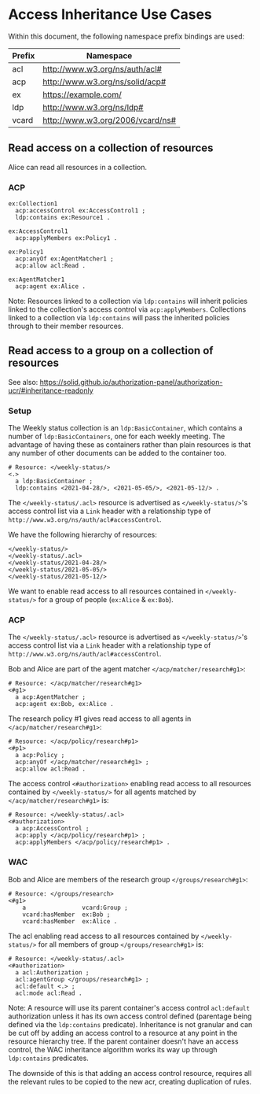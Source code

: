 # Access Inheritance Use Cases

Within this document, the following namespace prefix bindings are used:

| Prefix  | Namespace                         |
| ------- | --------------------------------- |
| acl     | http://www.w3.org/ns/auth/acl#    |
| acp     | http://www.w3.org/ns/solid/acp#   |
| ex      | https://example.com/              |
| ldp     | http://www.w3.org/ns/ldp#         |
| vcard   | http://www.w3.org/2006/vcard/ns#  |

## Read access on a collection of resources

Alice can read all resources in a collection.

### ACP

```turtle
ex:Collection1
  acp:accessControl ex:AccessControl1 ;
  ldp:contains ex:Resource1 .

ex:AccessControl1
  acp:applyMembers ex:Policy1 .

ex:Policy1
  acp:anyOf ex:AgentMatcher1 ;
  acp:allow acl:Read .

ex:AgentMatcher1
  acp:agent ex:Alice .
```

Note: Resources linked to a collection via `ldp:contains` will inherit policies linked to the collection's access control via `acp:applyMembers`. Collections linked to a collection via `ldp:contains` will pass the inherited policies through to their member resources.

## Read access to a group on a collection of resources

See also: https://solid.github.io/authorization-panel/authorization-ucr/#inheritance-readonly

### Setup

The Weekly status collection is an `ldp:BasicContainer`, which contains a number of `ldp:BasicContainers`, one for each weekly meeting. The advantage of having these as containers rather than plain resources is that any number of other documents can be added to the container too.

```turtle
# Resource: </weekly-status/>
<.>
  a ldp:BasicContainer ;
  ldp:contains <2021-04-28/>, <2021-05-05/>, <2021-05-12/> .
```

The `</weekly-status/.acl>` resource is advertised as `</weekly-status/>`'s access control list via a `Link` header with a relationship type of `http://www.w3.org/ns/auth/acl#accessControl`.

We have the following hierarchy of resources:

```
</weekly-status/>
</weekly-status/.acl>
</weekly-status/2021-04-28/>
</weekly-status/2021-05-05/>
</weekly-status/2021-05-12/>
```

We want to enable read access to all resources contained in `</weekly-status/>` for a group of people (`ex:Alice` & `ex:Bob`).

### ACP

The `</weekly-status/.acl>` resource is advertised as `</weekly-status/>`'s access control list via a `Link` header with a relationship type of `http://www.w3.org/ns/auth/acl#accessControl`.

Bob and Alice are part of the agent matcher `</acp/matcher/research#g1>`:

```turtle
# Resource: </acp/matcher/research#g1>
<#g1>
  a acp:AgentMatcher ;
  acp:agent ex:Bob, ex:Alice .
```

The research policy #1 gives read access to all agents in `</acp/matcher/research#g1>`:

```turtle
# Resource: </acp/policy/research#p1>
<#p1>
  a acp:Policy ;
  acp:anyOf </acp/matcher/research#g1> ;
  acp:allow acl:Read .
```

The access control `<#authorization>` enabling read access to all resources contained by `</weekly-status/>` for all agents matched by `</acp/matcher/research#g1>` is:

```turtle
# Resource: </weekly-status/.acl>
<#authorization>
  a acp:AccessControl ;
  acp:apply </acp/policy/research#p1> ;
  acp:applyMembers </acp/policy/research#p1> .
```


### WAC

Bob and Alice are members of the research group `</groups/research#g1>`:

```turtle
# Resource: </groups/research>
<#g1>
    a                vcard:Group ;
    vcard:hasMember  ex:Bob ;
    vcard:hasMember  ex:Alice .
```

The acl enabling read access to all resources contained by `</weekly-status/>` for all members of group `</groups/research#g1>` is:

```turtle
# Resource: </weekly-status/.acl>
<#authorization>
  a acl:Authorization ;
  acl:agentGroup </groups/research#g1> ;
  acl:default <.> ;
  acl:mode acl:Read .
```

Note: A resource will use its parent container's access control `acl:default` authorization unless it has its own access control defined (parentage being defined via the `ldp:contains` predicate). Inheritance is not granular and can be cut off by adding an access control to a resource at any point in the resource hierarchy tree. If the parent container doesn't have an access control, the WAC inheritance algorithm works its way up through `ldp:contains` predicates.

The downside of this is that adding an access control resource, requires all the relevant rules to be copied to the new acr, creating duplication of rules.
